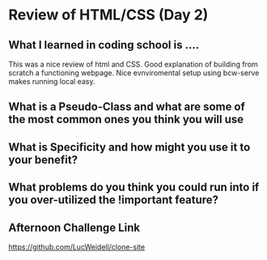 # Review of HTML/CSS (Day 2)

## What I learned in coding school is ....
This was a nice review of html and CSS. Good explanation of building from scratch a functioning webpage. Nice evnviromental setup using bcw-serve makes running local easy.

## What is a Pseudo-Class and what are some of the most common ones you think you will use


## What is Specificity and how might you use it to your benefit?


## What problems do you think you could run into if you over-utilized the !important feature?


## Afternoon Challenge Link
https://github.com/LucWeidell/clone-site

